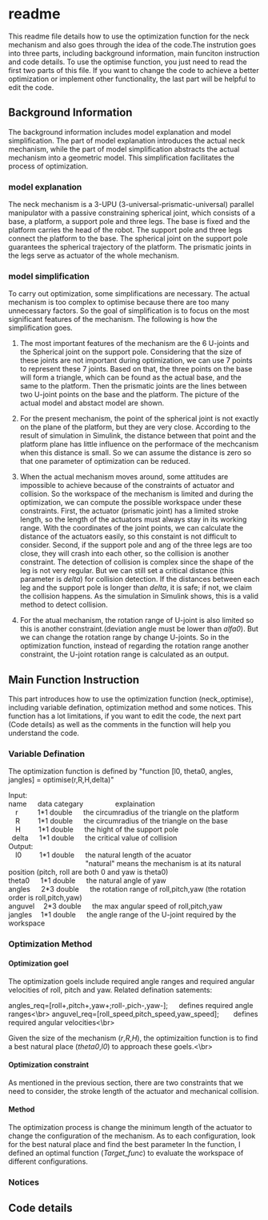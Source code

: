 readme
======
This readme file details how to use the optimization function for the neck mechanism and also goes through the idea of the code.The instrution goes into three parts, including background information, main funciton instruction and code details. To use the optimise function, you just need to read the first two parts of this file. If you want to change the code to achieve a better optimization or implement other functionality, the last part will be helpful to edit the code.

## Background Information
The background information includes model explanation and model simplification. The part of model explanation introduces the actual neck mechanism, while the part of model simplification abstracts the actual mechanism into a geometric model. This simplification facilitates the  process of optimization.
### model explanation
The neck mechanism is a 3-UPU (3-universal-prismatic-universal) parallel manipulator with a passive constraining spherical joint, which consists of a base, a platform, a support pole and three legs. The base is fixed and the platform carries the head of the robot. The support pole and three legs connect the platform to the base. The spherical joint on the support pole guarantees the spherical trajectory of the platform. The prismatic joints in the legs serve as actuator of the whole mechanism.

### model simplification
To carry out optimization, some simplifications are necessary. The actual mechanism is too complex to optimise because there are too many unnecessary factors. So the goal of simplification is to focus on the most significant features of the mechanism. The following is how the simplification goes.

1. The most important features of the mechanism are the 6 U-joints and the Spherical joint on the support pole. Considering that the size of these joints are not important during optimization, we can use 7 points to represent these 7 joints. Based on that, the three points on the base will form a triangle, which can be found as the actual base, and the same to the platform. Then the prismatic joints are the lines between two U-joint points on the base and the platform. The picture of the actual model and abstact model are shown. 

2. For the present mechanism, the point of the spherical joint is not exactly on the plane of the platform, but they are very close. According to the result of simulation in Simulink, the distance between that point and the platform plane has little influence on the performace of the mechcanism when this distance is small. So we can assume the distance is zero so that one parameter of optimization can be reduced.

3. When the actual mechanism moves around, some attitudes are impossible to achieve because of the constraints of actuator and collision. So the workspace of the mechanism is limited and during the optimization, we can compute the possible workspace under these constraints. First, the actuator (prismatic joint) has a limited stroke length, so the length of the actuators must always stay in its working range. With the coordinates of the joint points, we can calculate the distance of the actuators easily, so this constaint is not difficult to consider. Second, if the support pole and ang of the three legs are too close, they will crash into each other, so the collision is another constraint. The detection of collision is complex since the shape of the leg is not very regular. But we can still set a critical distance (this parameter is *delta*) for collision detection. If the distances between each leg and the support pole is longer than *delta*, it is safe; if not, we claim the collision happens. As the simulation in Simulink shows, this is a valid method to detect collision.

4. For the atual mechanism, the rotation range of U-joint is also limited so this is another constraint.(deviation angle must be lower than *alfa0*). But we can change the rotation range by change U-joints. So in the optimization function, instead of regarding the rotation range another constraint, the U-joint rotation range is calculated as an output.

## Main Function Instruction
This part introduces how to use the optimization function (neck_optimise), including variable defination, optimization method and some notices. This function has a lot limitations, if you want to edit the code, the next part (Code details) as well as the comments in the function will help you understand the code.

### Variable Defination
The optimization function is defined by "function \[l0, theta0, angles, jangles] = optimise(r,R,H,delta)"

Input:</br>
name &emsp; data categary  &emsp;&emsp;&emsp;&emsp; explaination </br>
&emsp;r&ensp;&emsp;&emsp; 1\*1 double &emsp; the circumradius of the triangle on the platform</br>
&emsp;R &emsp;&emsp; 1\*1 double &emsp; the circumradius of the triangle on the base</br>
&emsp;H &emsp;&emsp; 1\*1 double &emsp; the hight of the support pole</br>
&ensp;delta &emsp; 1\*1 double &emsp; the critical value of collision</br>
Output:</br>
&emsp;l0 &emsp;&emsp; 1\*1 double &emsp; the natural length of the acuator </br>
&emsp;&emsp;&emsp;&emsp;&emsp;&emsp;&emsp;&emsp;&emsp;&emsp;&emsp;"natural" means the mechanism is at its natural position (pitch, roll are both 0 and yaw is theta0)</br>
theta0 &emsp; 1\*1 double &emsp; the natural angle of yaw </br>
angles &emsp; 2\*3 double &emsp; the rotation range of roll,pitch,yaw (the rotation order is roll,pitch,yaw)</br>
anguvel &emsp;2\*3 double &emsp; the max angular speed of roll,pitch,yaw</br>
jangles &emsp;1\*1 double &emsp; the angle range of the U-joint required by the workspace</br>

### Optimization Method
#### Optimization goel
The optimization goels include required angle ranges and required angular velocities of roll, pitch and yaw.
Related defination satements:</br>

angles_req=\[roll+,pitch+,yaw+;roll-,pich-,yaw-]; &emsp;       defines required angle ranges<\br>
anguvel_req=\[roll_speed,pitch_speed,yaw_speed]; &emsp;&ensp;  defines required angular velocities<\br>

Given the size of the mechanism (*r*,*R*,*H*), the optimizaition function is to find a best natural place (*theta0*,*l0*) to approach these goels.<\br>
#### Optimization constraint
As mentioned in the previous section, there are two constraints that we need to consider, the stroke length of the actuator and mechanical collision.

#### Method
The optimization process is change the minimum length of the actuator to change the configuration of the mechanism. As to each configuration, look for the best natural place and  find the best parameter
In the function, I defined an optimal function (*Target_func*) to evaluate the workspace of different configurations.

### Notices

## Code details



